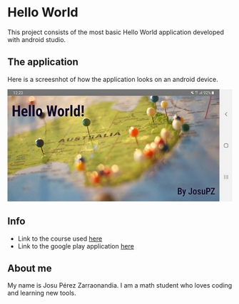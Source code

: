 # Hello World
This project consists of the most basic Hello World application developed with android studio.

## The application
Here is a screesnhot of how the application looks on an android device.

![Screenshot 1](/app/src/main/res/drawable/screenshot2.jpg)

## Info
* Link to the course used [here](https://eu.udacity.com/course/android-basics-user-interface--ud834)
* Link to the google play application [here](https://play.google.com/store/apps/details?id=com.pz.helloworld&gl=ES)

## About me
My name is Josu Pérez Zarraonandia. I am a math student who loves coding and learning new tools.
